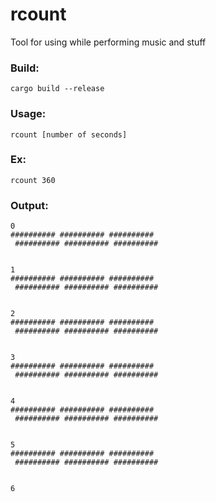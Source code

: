 # rcount
Tool for using while performing music and stuff

### Build:
```
cargo build --release
```
### Usage:
```
rcount [number of seconds]
```
### Ex:
```
rcount 360
```

### Output:
```
0
########## ########## ########## 
 ########## ########## ########## 
 

1
########## ########## ########## 
 ########## ########## ########## 
 

2
########## ########## ########## 
 ########## ########## ########## 
 

3
########## ########## ########## 
 ########## ########## ########## 
 

4
########## ########## ########## 
 ########## ########## ########## 
 

5
########## ########## ########## 
 ########## ########## ########## 
 

6
```